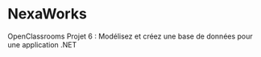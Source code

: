 # NexaWorks
OpenClassrooms Projet 6 : Modélisez et créez une base de données pour une application .NET
